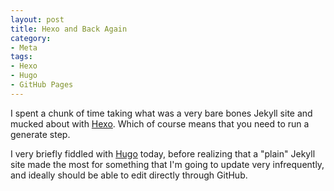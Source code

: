 ```yaml
---
layout: post
title: Hexo and Back Again
category:
- Meta
tags:
- Hexo
- Hugo
- GitHub Pages
---
```


I spent a chunk of time taking what was a very bare bones Jekyll site and mucked about with [Hexo](http://hexo.io). Which of course means that you need to run a generate step.

I very briefly fiddled with [Hugo](http://gohugo.io) today, before realizing that a "plain" Jekyll site made the most for something that I'm going to update very infrequently, and ideally should be able to edit directly through GitHub.